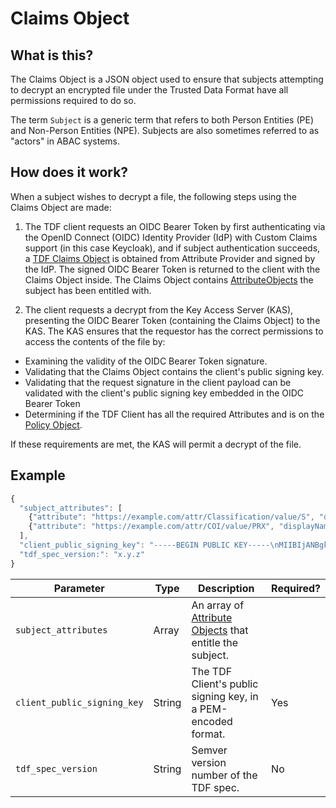 # Claims Object

## What is this?

The Claims Object is a JSON object used to ensure that subjects
attempting to decrypt an encrypted file under the Trusted Data Format
have all permissions required to do so.

The term `Subject` is a generic term that refers to both Person Entities (PE)
and Non-Person Entities (NPE). Subjects are also sometimes referred to as "actors"
in ABAC systems.

## How does it work?

When a subject wishes to decrypt a file, the following steps using
the Claims Object are made:

1. The TDF client requests an OIDC Bearer Token by first authenticating via the
OpenID Connect (OIDC) Identity Provider (IdP) with Custom Claims
support (in this case Keycloak), and if subject authentication succeeds, a
[TDF Claims Object](../schema/ClaimsObject.md) is obtained from
Attribute Provider and signed by the IdP.  The signed OIDC Bearer Token is
returned to the client with the Claims Object inside. The Claims
Object contains [AttributeObjects](AttributeObject.md) the subject has
been entitled with.

2. The client requests a decrypt from the Key Access Server (KAS), 
presenting the OIDC Bearer Token (containing the Claims Object) to the KAS. 
The KAS ensures that the requestor has the correct permissions to access
the contents of the file by:

- Examining the validity of the OIDC Bearer Token signature.
- Validating that the Claims Object contains the client's public signing key.
- Validating that the request signature in the client payload can be validated
with the client's public signing key embedded in the OIDC Bearer Token
- Determining if the TDF Client has all the required Attributes and is on
  the [Policy Object](PolicyObject.md).

If these requirements are met, the KAS will permit a decrypt of the file.

## Example

```javascript
{
  "subject_attributes": [
    {"attribute": "https://example.com/attr/Classification/value/S", "displayName": "classification"},
    {"attribute": "https://example.com/attr/COI/value/PRX", "displayName": "category of intent"}
  ],
  "client_public_signing_key": "-----BEGIN PUBLIC KEY-----\nMIIBIjANBgkqhkiG9w0BAQEFAAOCAQ8AMIIBCgKCAQEAy18Efi6+3vSELpbK58gC\nA9vJxZtoRHR604yi707h6nzTsTSNUg5mNzt/nWswWzloIWCgA7EPNpJy9lYn4h1Z\n6LhxEgf0wFcaux0/C19dC6WRPd6 ... XzNO4J38CoFz/\nwwIDAQAB\n-----END PUBLIC KEY-----",
  "tdf_spec_version:": "x.y.z"
}
```

|Parameter|Type|Description|Required?|
|---|---|---|---|
|`subject_attributes`|Array|An array of [Attribute Objects](AttributeObject.md) that entitle the subject.
|`client_public_signing_key`|String|The TDF Client's public signing key, in a PEM-encoded format. |Yes|
|`tdf_spec_version`|String|Semver version number of the TDF spec.|No|
